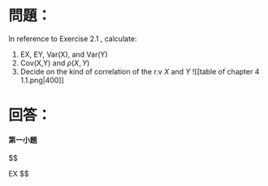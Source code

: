 # 問題：
In reference to Exercise 2.1 , calculate:
1. EX, EY, Var(X), and Var(Y)
2. Cov(X,Y) and $\rho(X,Y)$
3. Decide on the kind of correlation of the r.v $X$ and $Y$ 
![[table of chapter 4 1.1.png|400]]
# 回答：
#### 第一小題 
$$

EX
$$